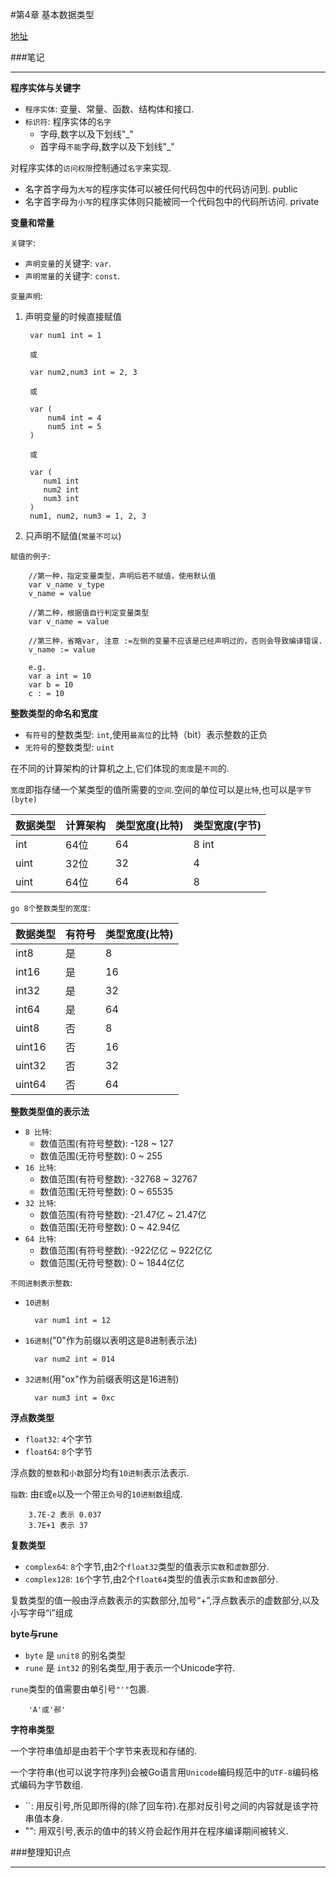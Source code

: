 #第4章 基本数据类型

[地址](http://www.imooc.com/learn/345 "地址")

###笔记

---

**程序实体与关键字**

* `程序实体`: 变量、常量、函数、结构体和接口.
* `标识符`: 程序实体的`名字`
	* 字母,数字以及下划线"_"
	* 首字母`不能`字母,数字以及下划线"_"

对程序实体的`访问权限`控制通过`名字`来实现.

* 名字首字母为`大写`的程序实体可以被任何代码包中的代码访问到. public
* 名字首字母为`小写`的程序实体则只能被同一个代码包中的代码所访问. private

**变量和常量**

`关键字`:

* `声明变量`的关键字: `var`.
* `声明常量`的关键字: `const`. 

`变量声明`:

1. 声明变量的时候直接赋值

		var num1 int = 1
		
		或
		
		var num2,num3 int = 2, 3
		
		或
		
		var (
			num4 int = 4
			num5 int = 5
		)
		
		或 
		
		var (
           num1 int
           num2 int
           num3 int
		)
		num1, num2, num3 = 1, 2, 3

2. 只声明不赋值(`常量不可以`)


`赋值的例子`:

		//第一种，指定变量类型，声明后若不赋值，使用默认值
		var v_name v_type
		v_name = value

		//第二种，根据值自行判定变量类型
		var v_name = value

		//第三种，省略var, 注意 :=左侧的变量不应该是已经声明过的，否则会导致编译错误.
		v_name := value

		e.g.
		var a int = 10
		var b = 10
		c : = 10


**整数类型的命名和宽度**

* `有符号`的整数类型: `int`,使用`最高位`的比特（bit）表示整数的正负
* `无符号`的整数类型: `uint`

在不同的计算架构的计算机之上,它们体现的`宽度`是`不同`的.

`宽度`即指存储一个某类型的值所需要的`空间`.空间的单位可以是`比特`,也可以是`字节(byte)`


   数据类型   | 	   计算架构    | 类型宽度(比特) | 类型宽度(字节)
------------ | ------------- | -------------|------------
	int 	 | 		64位		  |		64       |      8	int 	 | 		64位		  |		64       |      8
	uint 	 | 		32位		  |		32       |      4
	uint 	 | 		64位		  |		64       |      8
	
`go 8个整数类型的宽度`:

   数据类型   | 	   有符号      | 类型宽度(比特) | 
------------ | ------------- | -------------|
	int8 	 | 		是		  |		8        |
	int16 	 | 		是		  |		16       |       
	int32 	 | 		是	  	  |		32       |      
	int64 	 | 		是	      |		64       |      
	uint8 	 | 		否	      |		8        | 
	uint16 	 | 		否	      |		16       | 	
	uint32 	 | 		否	      |		32       | 
	uint64 	 | 		否	      |		64       | 
	
**整数类型值的表示法**

* `8 比特`:
	* 数值范围(有符号整数): -128 ~ 127
	* 数值范围(无符号整数): 0 ~ 255
* `16 比特`:
	* 数值范围(有符号整数): -32768 ~ 32767
	* 数值范围(无符号整数): 0 ~ 65535
* `32 比特`:
	* 数值范围(有符号整数): -21.47亿 ~ 21.47亿
	* 数值范围(无符号整数): 0 ~ 42.94亿
* `64 比特`:
	* 数值范围(有符号整数): -922亿亿 ~ 922亿亿
	* 数值范围(无符号整数): 0 ~ 1844亿亿
	
`不同进制表示整数`:

* `10进制`

		var num1 int = 12

* `16进制`("0"作为前缀以表明这是8进制表示法)
		
		var num2 int = 014 
			
* `32进制`(用"ox"作为前缀表明这是16进制)

		var num3 int = 0xc		

**浮点数类型**

* `float32`: `4`个字节
* `float64`: `8`个字节

浮点数的`整数`和`小数`部分均有`10进制`表示法表示.

`指数`: 由`E`或`e`以及一个带`正负号`的`10进制数`组成.

		3.7E-2 表示 0.037
		3.7E+1 表示 37

**复数类型**

* `complex64`: `8`个字节,由2个`float32`类型的值表示`实数`和`虚数`部分.
* `complex128`: `16`个字节,由2个`float64`类型的值表示`实数`和`虚数`部分.

复数类型的值一般由浮点数表示的实数部分,加号“+”,浮点数表示的虚数部分,以及小写字母“i”组成

**byte与rune**

* `byte` 是 `unit8` 的别名类型
* `rune` 是 `int32` 的别名类型,用于表示一个Unicode字符.

`rune`类型的值需要由单引号`"'"`包裹.

		'A'或'郝'

**字符串类型**

一个字符串值却是由若干个字节来表现和存储的.

一个字符串(也可以说字符序列)会被Go语言用`Unicode`编码规范中的`UTF-8`编码格式编码为字节数组.

* ``: 用反引号,所见即所得的(除了回车符).在那对反引号之间的内容就是该字符串值本身.
* "": 用双引号,表示的值中的转义符会起作用并在程序编译期间被转义.

###整理知识点

---